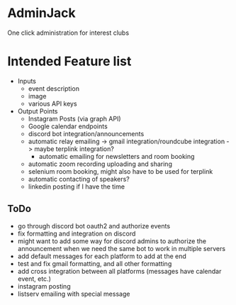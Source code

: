 # AdminJack
One click administration for interest clubs

# Intended Feature list
- Inputs
  - event description
  - image
  - various API keys
- Output Points
  - Instagram Posts (via graph API)
  - Google calendar endpoints
  - discord bot integration/announcements
  - automatic relay emailing -> gmail integration/roundcube integration -> maybe terplink integration?
    - automatic emailing for newsletters and room booking
  - automatic zoom recording uploading and sharing
  - selenium room booking, might also have to be used for terplink
  - automatic contacting of speakers?
  - linkedin posting if I have the time

## ToDo
 - go through discord bot oauth2 and authorize events
 - fix formatting and integration on discord
 - might want to add some way for discord admins to authorize the announcement when we need the same bot to work in multiple servers
 - add default messages for each platform to add at the end
 - test and fix gmail formatting, and all other formatting
 - add cross integration between all platforms (messages have calendar event, etc.)
 - instagram posting
 - listserv emailing with special message
